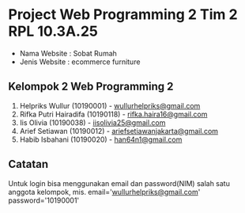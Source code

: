 # Project Web Programming 2 Tim 2 RPL 10.3A.25

* Nama Website : Sobat Rumah
* Jenis Website : ecommerce furniture

## Kelompok 2 Web Programming 2
1. Helpriks Wullur (10190001) - wullurhelpriks@gmail.com
2. Rifka Putri Hairadifa (10190118) - rifka.haira16@gmail.com
3. Iis Olivia (10190038) - iisolivia25@gmail.com
4. Arief Setiawan (10190012) - ariefsetiawanjakarta@gmail.com
5. Habib Isbahani (10190020) - han64n1@gmail.com

## Catatan
Untuk login bisa menggunakan email dan password(NIM) salah satu anggota kelompok, mis. email='wullurhelpriks@gmail.com' password='10190001'
